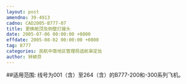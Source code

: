 ```yaml
---
layout: post
amendno: 39-4913
cadno: CAD2005-B777-07
title: 更换舱顶及侧壁灯接头
date: 2005-07-06 00:00:00 +0800
effdate: 2005-08-02 00:00:00 +0800
tag: B777
categories: 民航中南地区管理局适航审定处
author: 钟颖芬
---
```


##适用范围:
线号为001（含）至264（含）的B777-200和-300系列飞机。

